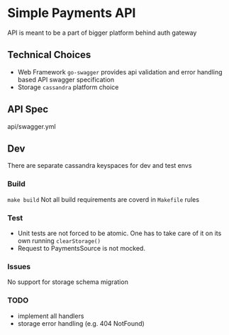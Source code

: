 # Simple Payments API
API is meant to be a part of bigger platform behind auth gateway

## Technical Choices
* Web Framework
  `go-swagger` provides api validation and error handling based API swagger specification
* Storage
  `cassandra` platform choice

## API Spec
api/swagger.yml
## Dev
There are separate cassandra keyspaces for dev and test envs
### Build
`make build`
Not all build requirements are coverd in `Makefile` rules
### Test
* Unit tests are not forced to be atomic. One has to take care of it on its own running `clearStorage()`
* Request to PaymentsSource is not mocked.

### Issues
No support for storage schema migration

### TODO
* implement all handlers
* storage error handling (e.g. 404 NotFound)
